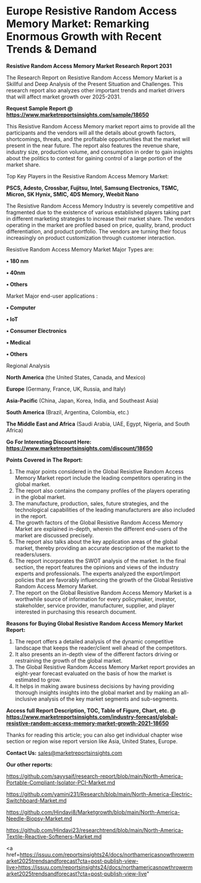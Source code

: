  # Europe Resistive Random Access Memory Market: Remarking Enormous Growth with Recent Trends & Demand

<strong>Resistive Random Access Memory Market Research Report 2031</strong>

The Research Report on Resistive Random Access Memory Market is a Skillful and Deep Analysis of the Present Situation and Challenges. This research report also analyzes other important trends and market drivers that will affect market growth over 2025-2031.

<strong>Request Sample Report @ <a href=https://www.marketreportsinsights.com/sample/18650>https://www.marketreportsinsights.com/sample/18650</a></strong>

This Resistive Random Access Memory market report aims to provide all the participants and the vendors will all the details about growth factors, shortcomings, threats, and the profitable opportunities that the market will present in the near future. The report also features the revenue share, industry size, production volume, and consumption in order to gain insights about the politics to contest for gaining control of a large portion of the market share.

Top Key Players in the Resistive Random Access Memory Market:

<strong>PSCS, Adesto, Crossbar, Fujitsu, Intel, Samsung Electronics, TSMC, Micron, SK Hynix, SMIC, 4DS Memory, Weebit Nano</strong>

The Resistive Random Access Memory Industry is severely competitive and fragmented due to the existence of various established players taking part in different marketing strategies to increase their market share. The vendors operating in the market are profiled based on price, quality, brand, product differentiation, and product portfolio. The vendors are turning their focus increasingly on product customization through customer interaction.

Resistive Random Access Memory Market Major Types are:

<strong>• 180 nm

• 40nm

• Others</strong>

Market Major end-user applications :

<strong>• Computer

• IoT

• Consumer Electronics

• Medical

• Others</strong>

Regional Analysis

</u><strong><b>North America</b></strong> (the United States, Canada, and Mexico)

<strong><b>Europe </b></strong>(Germany, France, UK, Russia, and Italy)

<strong><b>Asia-Pacific</b></strong> (China, Japan, Korea, India, and Southeast Asia)

<strong><b>South America</b></strong> (Brazil, Argentina, Colombia, etc.)

<strong><b>The Middle East and Africa</b></strong> (Saudi Arabia, UAE, Egypt, Nigeria, and South Africa)

<strong>Go For Interesting Discount Here: <a href=https://www.marketreportsinsights.com/discount/18650>https://www.marketreportsinsights.com/discount/18650</a></strong>

<strong>Points Covered in The Report:</strong>
<ol>
  <li>The major points considered in the Global Resistive Random Access Memory Market report include the leading competitors operating in the global market.</li>
  <li>The report also contains the company profiles of the players operating in the global market.</li>
  <li>The manufacture, production, sales, future strategies, and the technological capabilities of the leading manufacturers are also included in the report.</li>
  <li>The growth factors of the Global Resistive Random Access Memory Market are explained in-depth, wherein the different end-users of the market are discussed precisely.</li>
  <li>The report also talks about the key application areas of the global market, thereby providing an accurate description of the market to the readers/users.</li>
  <li>The report incorporates the SWOT analysis of the market. In the final section, the report features the opinions and views of the industry experts and professionals. The experts analyzed the export/import policies that are favorably influencing the growth of the Global Resistive Random Access Memory Market.</li>
  <li>The report on the Global Resistive Random Access Memory Market is a worthwhile source of information for every policymaker, investor, stakeholder, service provider, manufacturer, supplier, and player interested in purchasing this research document.</li>
</ol>
<strong>Reasons for Buying Global Resistive Random Access Memory Market Report:</strong>

<ol>
  <li>The report offers a detailed analysis of the dynamic competitive landscape that keeps the reader/client well ahead of the competitors.</li>
  <li>It also presents an in-depth view of the different factors driving or restraining the growth of the global market.</li>
  <li>The Global Resistive Random Access Memory Market report provides an eight-year forecast evaluated on the basis of how the market is estimated to grow.</li>
  <li>It helps in making aware business decisions by having providing thorough insights insights into the global market and by making an all-inclusive analysis of the key market segments and sub-segments.</li>
</ol>
<strong>Access full Report Description, TOC, Table of Figure, Chart, etc. @ <a href=https://www.marketreportsinsights.com/industry-forecast/global-resistive-random-access-memory-market-growth-2021-18650>https://www.marketreportsinsights.com/industry-forecast/global-resistive-random-access-memory-market-growth-2021-18650</a></strong>


Thanks for reading this article; you can also get individual chapter wise section or region wise report version like Asia, United States, Europe.

<strong>Contact Us:</strong>
sales@marketreportsinsights.com

<strong>Our other reports:</strong>

<a href=https://github.com/sayysaif/research-report/blob/main/North-America-Portable-Compliant-Isolator-PCI-Market.md>https://github.com/sayysaif/research-report/blob/main/North-America-Portable-Compliant-Isolator-PCI-Market.md</a>

<a href=https://github.com/yamini231/Research/blob/main/North-America-Electric-Switchboard-Market.md>https://github.com/yamini231/Research/blob/main/North-America-Electric-Switchboard-Market.md</a>

<a href=https://github.com/Hindavi8/Marketgrowth/blob/main/North-America-Needle-Biopsy-Market.md>https://github.com/Hindavi8/Marketgrowth/blob/main/North-America-Needle-Biopsy-Market.md</a>

<a href=https://github.com/Hindavi23/researchtrend/blob/main/North-America-Textile-Reactive-Softeners-Market.md>https://github.com/Hindavi23/researchtrend/blob/main/North-America-Textile-Reactive-Softeners-Market.md</a>

<a href=https://issuu.com/reportsinsights24/docs/northamericasnowthrowermarket2025trendsandforecast?cta=post-publish-view-live>https://issuu.com/reportsinsights24/docs/northamericasnowthrowermarket2025trendsandforecast?cta=post-publish-view-live</a>"
